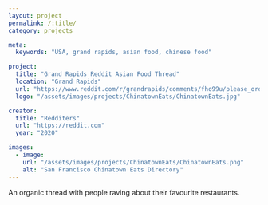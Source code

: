 ```yaml
---
layout: project
permalink: /:title/
category: projects

meta:
  keywords: "USA, grand rapids, asian food, chinese food"

project:
  title: "Grand Rapids Reddit Asian Food Thread"
  location: "Grand Rapids"
  url: "https://www.reddit.com/r/grandrapids/comments/fho99u/please_order_chinese_food_to_eat_these_americans/"
  logo: "/assets/images/projects/ChinatownEats/ChinatownEats.jpg"

creator:
  title: "Redditers"
  url: "https://reddit.com"
  year: "2020"

images:
  - image:
    url: "/assets/images/projects/ChinatownEats/ChinatownEats.png"
    alt: "San Francisco Chinatown Eats Directory"
---
```

<p>An organic thread with people raving about their favourite restaurants.</p>